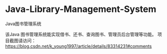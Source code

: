 # Java-Library-Management-System
Java图书管理系统

该Java 图书管理系统能实现借书、还书、查询图书、管理员后台管理等功能。
项目截图请访问：
https://blog.csdn.net/k_young1997/article/details/83314231#comments
